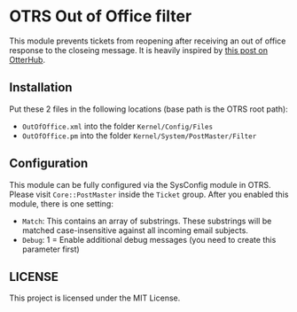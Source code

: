 # OTRS Out of Office filter

This module prevents tickets from reopening after receiving an out of office response to the closeing message. It is heavily inspired by [this post on OtterHub](http://forums.otterhub.org/viewtopic.php?p=98057#p98057).

## Installation

Put these 2 files in the following locations (base path is the OTRS root path):

* `OutOfOffice.xml` into the folder `Kernel/Config/Files`
* `OutOfOffice.pm` into the folder `Kernel/System/PostMaster/Filter`

## Configuration

This module can be fully configured via the SysConfig module in OTRS. Please visit `Core::PostMaster` inside the `Ticket` group. After you enabled this module, there is one setting:

* `Match`: This contains an array of substrings. These substrings will be matched case-insensitive against all incoming email subjects.
* `Debug`: 1 = Enable additional debug messages (you need to create this parameter first)


## LICENSE

This project is licensed under the MIT License.